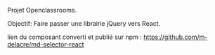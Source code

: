 Projet Openclassrooms.

Objectif: Faire passer une librairie jQuery vers React.

lien du composant converti et publié sur npm : https://github.com/m-delacre/md-selector-react
